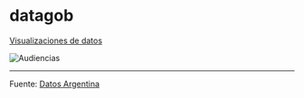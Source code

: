 # datagob

[Visualizaciones de datos](http://www.geocoder.com.ar/datagob/)

![Audiencias](http://www.geocoder.com.ar/datagob/img/datagobAudiencias042015.png)


----------------------------------------------
Fuente: [Datos Argentina](http://datos.gob.ar)
